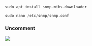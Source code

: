 

````C
sudo apt install snmp-mibs-downloader
`````


````c
sudo nano /etc/snmp/snmp.conf 
`````

### Uncomment 

![](../../../Cybersecurity/Imagens/Pasted%20image%2020240717103200.png)
